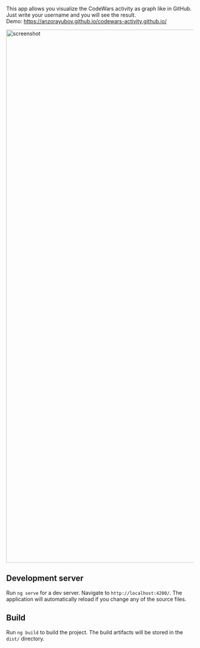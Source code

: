 This app allows you visualize the CodeWars activity as graph like in GitHub. 
<br> Just write your username and you will see the result.
<br> Demo: https://anzorayubov.github.io/codewars-activity.github.io/


<img width="1431" alt="screenshot" src="https://user-images.githubusercontent.com/48889137/209139896-32c1cbd5-4a3e-4d2f-b882-652749d20b5b.png">

<br>

## Development server

Run `ng serve` for a dev server. Navigate to `http://localhost:4200/`. The application will automatically reload if you change any of the source files.

## Build

Run `ng build` to build the project. The build artifacts will be stored in the `dist/` directory.
